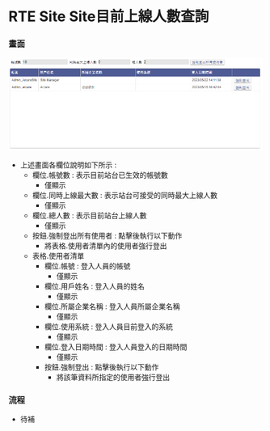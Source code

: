 # RTE Site Site目前上線人數查詢

### <div id="view">畫面</div>
![畫面]

* 上述畫面各欄位說明如下所示 :
  * 欄位.帳號數 : 表示目前站台已生效的帳號數
    * 僅顯示
  * 欄位.同時上線最大數 : 表示站台可接受的同時最大上線人數
    * 僅顯示
  * 欄位.總人數 : 表示目前站台上線人數
    * 僅顯示
  * 按鈕.強制登出所有使用者 : 點擊後執行以下動作
    * 將表格.使用者清單內的使用者強行登出
  * 表格.使用者清單
    * 欄位.帳號 : 登入人員的帳號
      * 僅顯示
    * 欄位.用戶姓名 : 登入人員的姓名
      * 僅顯示
    * 欄位.所屬企業名稱 : 登入人員所屬企業名稱
      * 僅顯示
    * 欄位.使用系統 : 登入人員目前登入的系統
      * 僅顯示
    * 欄位.登入日期時間 : 登入人員登入的日期時間
      * 僅顯示
    * 按鈕.強制登出 : 點擊後執行以下動作
      * 將該筆資料所指定的使用者強行登出

### <div id="flow">流程</div>
* 待補

[畫面]:attachment/view.png "畫面"
